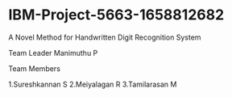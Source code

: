 # IBM-Project-5663-1658812682
A Novel Method for Handwritten Digit Recognition System


Team Leader
      Manimuthu P
     
Team Members

1.Sureshkannan S
2.Meiyalagan R
3.Tamilarasan M
